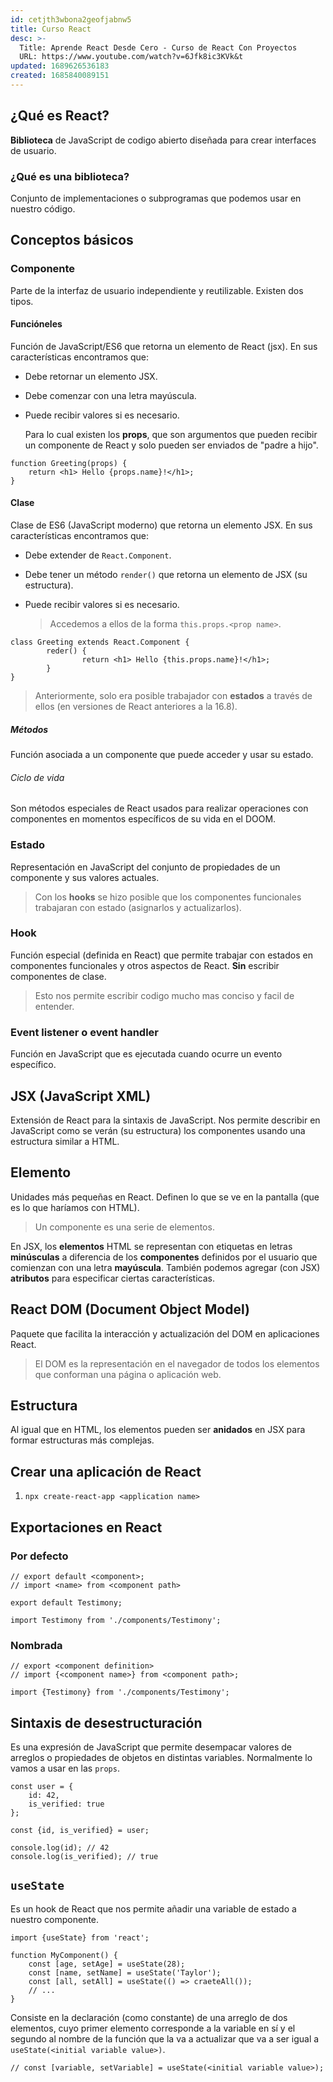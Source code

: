```yaml
---
id: cetjth3wbona2geofjabnw5
title: Curso React
desc: >-
  Title: Aprende React Desde Cero - Curso de React Con Proyectos
  URL: https://www.youtube.com/watch?v=6Jfk8ic3KVk&t
updated: 1689626536183
created: 1685840089151
---
```


## ¿Qué es React?

**Biblioteca** de JavaScript de codigo abierto diseñada para crear interfaces de usuario.

### ¿Qué es una biblioteca?

Conjunto de implementaciones o subprogramas que podemos usar en nuestro código.

## Conceptos básicos

### Componente

Parte de la interfaz de usuario independiente y reutilizable. Existen dos tipos.

#### Funcióneles

Función de JavaScript/ES6 que retorna un elemento de React (jsx). En sus características encontramos que:

- Debe retornar un elemento JSX.
- Debe comenzar con una letra mayúscula.
- Puede recibir valores si es necesario.

    Para lo cual existen los **props**, que son argumentos que pueden recibir un componente de React y solo pueden ser enviados de "padre a hijo".

```JSX
function Greeting(props) {
    return <h1> Hello {props.name}!</h1>;
}
```

#### Clase

Clase de ES6 (JavaScript moderno) que retorna un elemento JSX. En sus características encontramos que:

- Debe extender de `React.Component`.
- Debe tener un método `render()` que retorna un elemento de JSX (su estructura).
- Puede recibir valores si es necesario.

	> Accedemos a ellos de la forma `this.props.<prop name>`.

```JSX
class Greeting extends React.Component {
		reder() {
				return <h1> Hello {this.props.name}!</h1>;
		}
}
```

> Anteriormente, solo era posible trabajador con **estados** a través de ellos (en versiones de React anteriores a la 16.8).

##### Métodos

Función asociada a un componente que puede acceder y usar su estado.

###### Ciclo de vida

Son métodos especiales de React usados para realizar operaciones con componentes en momentos específicos de su vida en el DOOM.

### Estado

Representación en JavaScript del conjunto de propiedades de un componente y sus valores actuales.

> Con los **hooks** se hizo posible que los componentes funcionales trabajaran con estado (asignarlos y actualizarlos).

### Hook

Función especial (definida en React) que permite trabajar con estados en componentes funcionales y otros aspectos de React. **Sin** escribir componentes de clase.

> Esto nos permite escribir codigo mucho mas conciso y facil de entender.

### Event listener o event handler

Función en JavaScript que es ejecutada cuando ocurre un evento específico.

## JSX (JavaScript XML)

Extensión de React para la sintaxis de JavaScript. Nos permite describir en JavaScript como se verán (su estructura) los componentes usando una estructura similar a HTML.

## Elemento

Unidades más pequeñas en React. Definen lo que se ve en la pantalla (que es lo que haríamos con HTML).

> Un componente es una serie de elementos.

En JSX, los **elementos** HTML se representan con etiquetas en letras **minúsculas** a diferencia de los **componentes** definidos por el usuario que comienzan con una letra **mayúscula**. También podemos agregar (con JSX) **atributos** para especificar ciertas características.

## React DOM (Document Object Model)

Paquete que facilita la interacción y actualización del DOM en aplicaciones React.

> El DOM es la representación en el navegador de todos los elementos que conforman una página o aplicación web.

## Estructura

Al igual que en HTML, los elementos pueden ser **anidados** en JSX para formar estructuras más complejas.

## Crear una aplicación de React

1. `npx create-react-app <application name>`

## Exportaciones en React

### Por defecto

```JSX
// export default <component>;
// import <name> from <component path>

export default Testimony;

import Testimony from './components/Testimony';
```

### Nombrada

```JSX
// export <component definition>
// import {<component name>} from <component path>;

import {Testimony} from './components/Testimony';
```

## Sintaxis de desestructuración

Es una expresión de JavaScript que permite desempacar valores de arreglos o propiedades de objetos en distintas variables. Normalmente lo vamos a usar en las `props`.

```JSX
const user = {
	id: 42,
	is_verified: true
};

const {id, is_verified} = user;

console.log(id); // 42
console.log(is_verified); // true
```

## `useState`

Es un hook de React que nos permite añadir una variable de estado a nuestro componente.

```JSX
import {useState} from 'react';

function MyComponent() {
	const [age, setAge] = useState(28);
	const [name, setName] = useState('Taylor');
	const [all, setAll] = useState(() => craeteAll());
	// ...
}
```

Consiste en la declaración (como constante) de una arreglo de dos elementos, cuyo primer elemento corresponde a la variable en sí y el segundo al nombre de la función que la va a actualizar que va a ser igual a `useState(<initial variable value>)`.

```JSX
// const [variable, setVariable] = useState(<initial variable value>);
```
